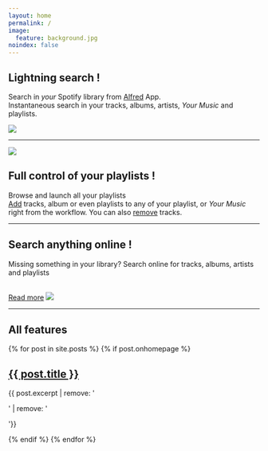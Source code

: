```yaml
---
layout: home
permalink: /
image:
  feature: background.jpg
noindex: false
---
```


<sectionleft>
  <leftside>

<h2>Lightning search !</h2>

<p>Search in <em>your</em> Spotify library from <a href="http://www.alfredapp.com">Alfred</a> App.

<br>
Instantaneous search in your tracks, albums, artists, <em>Your Music</em> and playlists.</p>

  </leftside>
  <rightside><!--<a href="{{ site.url }}/images/index1.gif">--><img src="{{ site.url }}/images/index1.jpg"></a></rightside>
</sectionleft>

<hr>

<sectionright>
  <leftside><img src="{{ site.url }}/images/index3.jpg"></a></leftside>
  <rightside>
  
<h2>Full control of your playlists !</h2>

<p>Browse and launch all your playlists
<br>
<a href="{{ site.url }}/articles/add">Add</a> tracks, album or even playlists to any of your playlist, or <em>Your Music</em> right from the workflow.
You can also <a href="{{ site.url }}/articles/remove">remove</a> tracks.</p>

  </rightside>
</sectionright>


<hr>
<sectionleft>
  <leftside>

<h2>Search anything online !</h2>

<p>Missing something in your library? Search online for tracks, albums, artists and playlists</p>

<br>
<a href="{{ site.url }}/articles/search-online" class="btn-success">Read more</a>

  </leftside>
  <rightside><!--<a href="{{ site.url }}/images/index2.gif">--><img src="{{ site.url }}/images/index2.jpg"></a></rightside>
</sectionleft>

<hr>

<a name="features"></a>

<h2>All features</h2>

<div class="bullets">
	{% for post in site.posts %}
	{% if post.onhomepage %}	
	<div class="bullet three-col-bullet">
		<div class="bullet-icon">
			<a href="{{ site.url }}{{ post.url }}"><img src="{{ site.url }}/images/bullet-{{ post.title | slugify }}.png" alt=""></a>
		</div><!-- /.bullet-icon -->
		<div class="bullet-content">
			<h2><a href="{{ site.url }}{{ post.url }}">{{ post.title }}</a></h2>
			<p>{{ post.excerpt | remove: '<p>' | remove: '</p>'}}</p>
		</div><!-- /.bullet-content -->
	</div><!-- /.bullet -->
	{% endif %}
	{% endfor %}
</div><!-- /.bullets -->
